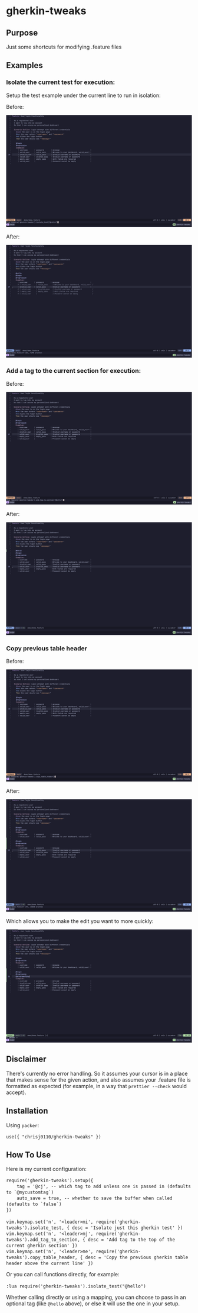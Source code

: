 # gherkin-tweaks

## Purpose

Just some shortcuts for modifying .feature files

## Examples

### Isolate the current test for execution:

Setup the test example under the current line to run in isolation:

Before:

![Before isolating test](img/isolate-before.png)

After:

![After isolating test](img/isolate-after.png)

### Add a tag to the current section for execution:

Before:

![Before adding tag to section](img/add-tag-before.png)

After:

![After adding tag to section](img/add-tag-after.png)

### Copy previous table header

Before:

![Before copying previous table header](img/copy-table-header-before.png)

After:

![After copying previous table header](img/copy-table-header-after.png)

Which allows you to make the edit you want to more quickly:

![Final after copying previous table header](img/copy-table-header-final.png)

## Disclaimer

There's currently no error handling. So it assumes your cursor is in a place that makes sense for the given action, and also assumes your .feature file is formatted as expected (for example, in a way that `prettier --check` would accept).

## Installation

Using `packer`:

```
use({ "chrisj0110/gherkin-tweaks" })
```

## How To Use

Here is my current configuration:

```
require('gherkin-tweaks').setup({
    tag = '@cj', -- which tag to add unless one is passed in (defaults to `@mycustomtag`)
    auto_save = true, -- whether to save the buffer when called (defaults to `false`)
})

vim.keymap.set('n', '<leader>mi', require('gherkin-tweaks').isolate_test, { desc = 'Isolate just this gherkin test' })
vim.keymap.set('n', '<leader>mj', require('gherkin-tweaks').add_tag_to_section, { desc = 'Add tag to the top of the current gherkin section' })
vim.keymap.set('n', '<leader>me', require('gherkin-tweaks').copy_table_header, { desc = 'Copy the previous gherkin table header above the current line' })
```

Or you can call functions directly, for example:

`:lua require('gherkin-tweaks').isolate_test("@hello")`

Whether calling directly or using a mapping, you can choose to pass in an optional tag (like `@hello` above), or else it will use the one in your setup.

